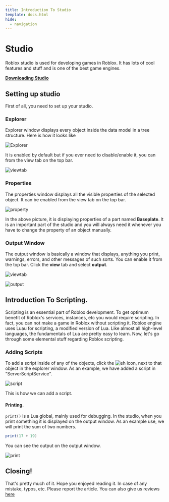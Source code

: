 ```yaml
---
title: Introduction To Studio
template: docs.html
hide:
  - navigation
---
```


# Studio
Roblox studio is used for developing games in Roblox. It has lots of cool features and stuff and is one of the best game engines.

**[Downloading Studio](https://www.roblox.com/create)**
## Setting up studio
First of all, you need to set up your studio. 
### Explorer
Explorer window displays every object inside the data model in a tree structure. Here is how it looks like

![Explorer](https://imgur.com/cdEHjFw.png)

It is enabled by default but if you ever need to disable/enable it, you can from the view tab on the top bar.

![viewtab](https://imgur.com/CicwqfX.png)

### Properties
The properties window displays all the visible properties of the selected object. It can be enabled from the view tab on the top bar.

![property](https://imgur.com/TyPtC7x.png)

In the above picture, it is displaying properties of a part named **Baseplate**. It is an important part of the studio and you will always need it whenever you have to change the property of an object manually.

### Output Window
The output window is basically a window that displays, anything you print, warnings, errors, and other messages of such sorts. You can enable it from the top bar. Click the **view** tab and select **output**.

![viewtab](https://imgur.com/CicwqfX.png)

![output](https://imgur.com/eEFePUJ.png)


## Introduction To Scripting.
Scripting is an essential part of Roblox development. To get optimum benefit of Roblox's services, instances, etc you would require scripting. In fact, you can not make a game in Roblox without scripting it.
Roblox engine uses Luau for scripting, a modified version of Lua. Like almost all high-level languages, the fundamentals of Lua are pretty easy to learn. Now, let's go through some elemental stuff regarding Roblox scripting.

### Adding Scripts
To add a script inside of any of the objects, click the ![eh](https://imgur.com/u8wosCv.png) icon, next to that object in the explorer window. As an example, we have added a script in "ServerScriptService".

![script](https://imgur.com/pQFndei.png)

This is how we can add a script.

#### Printing.
`print()` is a Lua global, mainly used for debugging. In the studio, when you print something it is displayed on the output window.
As an example use, we will print the sum of two numbers.

```lua
print(17 + 19)
```

You can see the output on the output window.

![print](https://imgur.com/cmGeY6E.png)

## Closing!
That's pretty much of it. Hope you enjoyed reading it. In case of any mistake, typos, etc. Please report the article. You can also give us reviews [here](https://rodevs-helpers.github.io/Helpers-Documents/Others/Help_Us%21/)